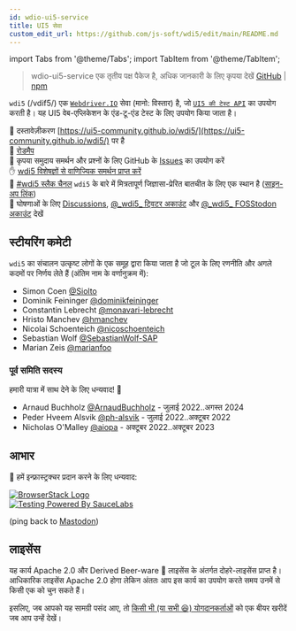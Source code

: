 ```yaml
---
id: wdio-ui5-service
title: UI5 सेवा
custom_edit_url: https://github.com/js-soft/wdi5/edit/main/README.md
---
```


import Tabs from '@theme/Tabs';
import TabItem from '@theme/TabItem';

> wdio-ui5-service एक तृतीय पक्ष पैकेज है, अधिक जानकारी के लिए कृपया देखें [GitHub](https://github.com/js-soft/wdi5) | [npm](https://www.npmjs.com/package/wdio-ui5-service)

`wdi5` (/vdif5/) एक [`Webdriver.IO`](https://webdriver.io) सेवा (मानो: विस्तार) है, जो [`UI5 की टेस्ट API`](https://ui5.sap.com/#/api/sap.ui.test) का उपयोग करती है।
यह UI5 वेब-एप्लिकेशन के एंड-टू-एंड टेस्ट के लिए उपयोग किया जाता है।

:notebook: दस्तावेज़ीकरण [https://ui5-community.github.io/wdi5/](https://ui5-community.github.io/wdi5/) पर है  
:bicyclist: [रोडमैप](https://github.com/orgs/ui5-community/projects/2/views/1)  
:raising_hand: कृपया समुदाय समर्थन और प्रश्नों के लिए GitHub के [Issues](https://github.com/ui5-community/wdi5/issues) का उपयोग करें  
:raised_hand: [wdi5 विशेषज्ञों से वाणिज्यिक समर्थन प्राप्त करें](https://github.com/ui5-community/wdi5/blob/main/SUPPORT.md#commercial-support)      
:speech_balloon: [#wdi5 स्लैक चैनल](https://openui5.slack.com/) `wdi5` के बारे में मित्रतापूर्ण जिज्ञासा-प्रेरित बातचीत के लिए एक स्थान है ([साइन-अप लिंक](https://ui5-slack-invite.cfapps.eu10.hana.ondemand.com/))  
:mega: घोषणाओं के लिए [Discussions](https://github.com/ui5-community/wdi5/discussions), [@\_wdi5\_ ट्विटर अकाउंट](https://twitter.com/_wdi5_) और [@\_wdi5\_ FOSStodon अकाउंट](https://fosstodon.org/@_wdi5_) देखें  

## स्टीयरिंग कमेटी

`wdi5` का संचालन उत्कृष्ट लोगों के एक समूह द्वारा किया जाता है जो टूल के लिए रणनीति और अगले कदमों पर निर्णय लेते हैं (अंतिम नाम के वर्णानुक्रम में):

- Simon Coen [@Siolto](https://github.com/Siolto)
- Dominik Feininger [@dominikfeininger](https://github.com/dominikfeininger)
- Constantin Lebrecht [@monavari-lebrecht](https://github.com/monavari-lebrecht)
- Hristo Manchev [@hmanchev](https://github.com/hmanchev)
- Nicolai Schoenteich [@nicoschoenteich](https://github.com/nicoschoenteich)
- Sebastian Wolf [@SebastianWolf-SAP](https://github.com/SebastianWolf-SAP)
- Marian Zeis [@marianfoo](https://github.com/marianfoo)

### पूर्व समिति सदस्य

हमारी यात्रा में साथ देने के लिए धन्यवाद! 🏅

- Arnaud Buchholz [@ArnaudBuchholz](https://github.com/ArnaudBuchholz) - जुलाई 2022..अगस्त 2024
- Peder Hveem Alsvik [@ph-alsvik](https://github.com/ph-alsvik) - जुलाई 2022..अक्टूबर 2022
- Nicholas O'Malley [@aiopa](https://github.com/aiopa) - अक्टूबर 2022..अक्टूबर 2023

## आभार

:raised_hands: हमें इन्फ्रास्ट्रक्चर प्रदान करने के लिए धन्यवाद:

[![BrowserStack Logo](https://d98b8t1nnulk5.cloudfront.net/production/images/layout/logo-header.png?1469004780)](https://browserstack.com)   
[![Testing Powered By SauceLabs](https://opensource.saucelabs.com/images/opensauce/powered-by-saucelabs-badge-white.png?sanitize=true "Testing Powered By SauceLabs")](https://saucelabs.com)

(ping back to <a rel="me" href="https://fosstodon.org/@_wdi5_">Mastodon</a>)

## लाइसेंस

यह कार्य Apache 2.0 और Derived Beer-ware 🍺 लाइसेंस के अंतर्गत दोहरे-लाइसेंस प्राप्त है। आधिकारिक लाइसेंस Apache 2.0 होगा लेकिन अंततः आप इस कार्य का उपयोग करते समय उनमें से किसी एक को चुन सकते हैं।

इसलिए, जब आपको यह सामग्री पसंद आए, तो [किसी भी (या सभी 😆) योगदानकर्ताओं](https://github.com/ui5-community/wdi5/graphs/contributors) को एक बीयर खरीदें जब आप उन्हें देखें।
